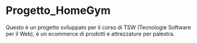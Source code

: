 # Progetto_HomeGym
Questo è un progetto sviluppato per il corso di TSW (Tecnologie Software per il Web), è un ecommerce di prodotti e attrezzature per palestra.
